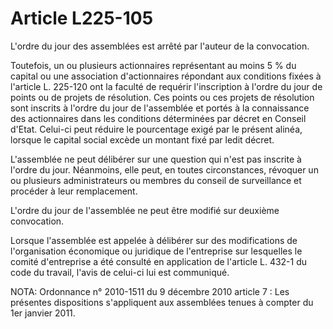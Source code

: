 # Article L225-105

L'ordre du jour des assemblées est arrêté par l'auteur de la convocation.

Toutefois, un ou plusieurs actionnaires représentant au moins 5 % du capital ou une association d'actionnaires répondant aux conditions fixées à l'article L. 225-120 ont la faculté de requérir l'inscription à l'ordre du jour de points ou de projets de résolution. Ces points ou ces projets de résolution sont inscrits à l'ordre du jour de l'assemblée et portés à la connaissance des actionnaires dans les conditions déterminées par décret en Conseil d'Etat. Celui-ci peut réduire le pourcentage exigé par le présent alinéa, lorsque le capital social excède un montant fixé par ledit décret.

L'assemblée ne peut délibérer sur une question qui n'est pas inscrite à l'ordre du jour. Néanmoins, elle peut, en toutes circonstances, révoquer un ou plusieurs administrateurs ou membres du conseil de surveillance et procéder à leur remplacement.

L'ordre du jour de l'assemblée ne peut être modifié sur deuxième convocation.

Lorsque l'assemblée est appelée à délibérer sur des modifications de l'organisation économique ou juridique de l'entreprise sur lesquelles le comité d'entreprise a été consulté en application de l'article L. 432-1 du code du travail, l'avis de celui-ci lui est communiqué.

NOTA:
Ordonnance n° 2010-1511 du 9 décembre 2010 article 7 : Les présentes dispositions s'appliquent aux assemblées tenues à compter du 1er janvier 2011.
